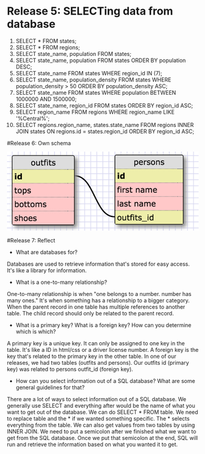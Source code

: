# Release 5: SELECTing data from database

1. SELECT * FROM states;
2. SELECT * FROM regions;
3. SELECT state_name, population
FROM states;
4. SELECT state_name, population FROM states
ORDER BY population DESC;
5. SELECT state_name FROM states WHERE region_id IN (7);
6. SELECT state_name, population_density FROM states WHERE population_density > 50 ORDER BY population_density ASC;
7. SELECT state_name FROM states WHERE population BETWEEN 1000000 AND 1500000;
8. SELECT state_name, region_id FROM states
ORDER BY region_id ASC;
9. SELECT region_name FROM regions WHERE region_name LIKE '%Central%';
10. SELECT regions.region_name, states.state_name
FROM regions
INNER JOIN states
ON regions.id = states.region_id
ORDER BY region_id ASC;

#Release 6: Own schema

![Release 6](./outfits-persons-database.png)

#Release 7: Reflect

- What are databases for?

Databases are used to retrieve information that's stored for easy access. It's like a library for information.

- What is a one-to-many relationship?

One-to-many relationship is when "one belongs to a number. number has many ones." It's when something has a relationship to a bigger category. When the parent record in one table has multiple references to another table. The child record should only be related to the parent record.

- What is a primary key? What is a foreign key? How can you determine which is which?

A primary key is a unique key. It can only be assigned to one key in the table. It's like a ID in html/css or a driver license number.
A foreign key is the key that's related to the primary key in the other table. In one of our releases, we had two tables (outfits and persons). Our outfits id (primary key) was related to persons outfit_id (foreign key).

- How can you select information out of a SQL database? What are some general guidelines for that?

There are a lot of ways to select information out of a SQL database. We generally use SELECT and everything after would be the name of what you want to get out of the database. We can do SELECT * FROM table.
We need to replace table and the * if we wanted something specific. The * selects everything from the table. We can also get values from two tables by using INNER JOIN.
We need to put a semicolon after we finished what we want to get from the SQL database. Once we put that semicolon at the end, SQL will run and retrieve the information based on what you wanted it to get.
